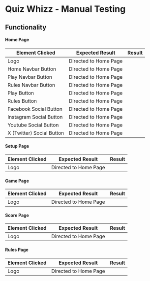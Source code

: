 # Quiz Whizz - Manual Testing

## Functionality

#### Home Page
| Element Clicked                      | Expected Result                                   | Result |
| ------------------------------------ | ------------------------------------------------- | :----: |
| Logo | Directed to Home Page | |
| Home Navbar Button | Directed to Home Page | |
| Play Navbar Button | Directed to Home Page | |
| Rules Navbar Button | Directed to Home Page | |
| Play Button | Directed to Home Page | |
| Rules Button | Directed to Home Page | |
| Facebook Social Button | Directed to Home Page | |
| Instagram Social Button | Directed to Home Page | |
| Youtube Social Button | Directed to Home Page | |
| X (Twitter) Social Button | Directed to Home Page | |



#### Setup Page
| Element Clicked                      | Expected Result                                   | Result |
| ------------------------------------ | ------------------------------------------------- | :----: |
| Logo | Directed to Home Page | |

#### Game Page
| Element Clicked                      | Expected Result                                   | Result |
| ------------------------------------ | ------------------------------------------------- | :----: |
| Logo | Directed to Home Page | |

#### Score Page
| Element Clicked                      | Expected Result                                   | Result |
| ------------------------------------ | ------------------------------------------------- | :----: |
| Logo | Directed to Home Page | |

#### Rules Page
| Element Clicked                      | Expected Result                                   | Result |
| ------------------------------------ | ------------------------------------------------- | :----: |
| Logo | Directed to Home Page | |